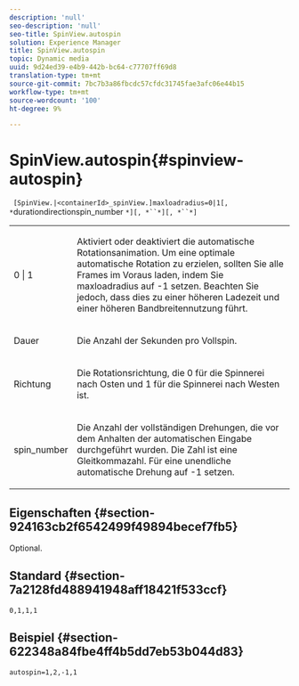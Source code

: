 ```yaml
---
description: 'null'
seo-description: 'null'
seo-title: SpinView.autospin
solution: Experience Manager
title: SpinView.autospin
topic: Dynamic media
uuid: 9d24ed39-e4b9-442b-bc64-c77707ff69d8
translation-type: tm+mt
source-git-commit: 7bc7b3a86fbcdc57cfdc31745fae3afc06e44b15
workflow-type: tm+mt
source-wordcount: '100'
ht-degree: 9%

---
```



# SpinView.autospin{#spinview-autospin}

` [SpinView.|<containerId>_spinView.]maxloadradius=0|1[, *`durationdirectionspin_number `*][, *``*][, *``*]`

<table id="table_49FFD1BC53B846F09A6D214BC8C5C3FE"> 
 <tbody> 
  <tr> 
   <td colname="col1"> <p> <span class="codeph"> 0 | 1</span> </p> </td> 
   <td colname="col2"> <p> Aktiviert oder deaktiviert die automatische Rotationsanimation. Um eine optimale automatische Rotation zu erzielen, sollten Sie alle Frames im Voraus laden, indem Sie <span class="codeph"> maxloadradius</span> auf <span class="codeph"> -1</span> setzen. Beachten Sie jedoch, dass dies zu einer höheren Ladezeit und einer höheren Bandbreitennutzung führt. </p> </td> 
  </tr> 
  <tr> 
   <td colname="col1"> <p><span class="codeph"><span class="varname"> Dauer</span></span> </p> </td> 
   <td colname="col2"> <p> Die Anzahl der Sekunden pro Vollspin. </p> </td> 
  </tr> 
  <tr> 
   <td colname="col1"> <p> <span class="codeph"><span class="varname"> Richtung</span></span> </p> </td> 
   <td colname="col2"> <p> Die Rotationsrichtung, die <span class="codeph"> 0</span> für die Spinnerei nach Osten und <span class="codeph"> 1</span> für die Spinnerei nach Westen ist. </p> </td> 
  </tr> 
  <tr> 
   <td colname="col1"> <p> <span class="codeph"><span class="varname"> spin_number</span></span> </p> </td> 
   <td colname="col2"> <p> Die Anzahl der vollständigen Drehungen, die vor dem Anhalten der automatischen Eingabe durchgeführt wurden. Die Zahl ist eine Gleitkommazahl. Für eine unendliche automatische Drehung auf <span class="codeph"> -1</span> setzen. </p> </td> 
  </tr> 
 </tbody> 
</table>

## Eigenschaften {#section-924163cb2f6542499f49894becef7fb5}

Optional.

## Standard {#section-7a2128fd488941948aff18421f533ccf}

`0,1,1,1`

## Beispiel {#section-622348a84fbe4ff4b5dd7eb53b044d83}

`autospin=1,2,-1,1`
